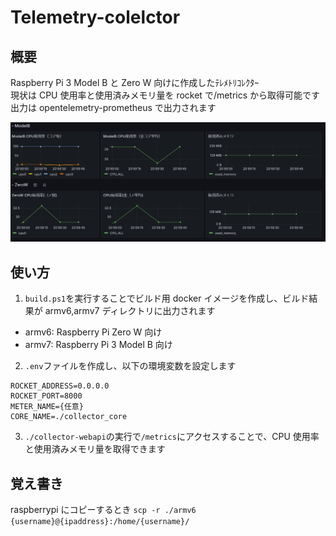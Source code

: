 # Telemetry-colelctor

## 概要

Raspberry Pi 3 Model B と Zero W 向けに作成したﾃﾚﾒﾄﾘｺﾚｸﾀｰ  
現状は CPU 使用率と使用済みメモリ量を rocket で/metrics から取得可能です  
出力は opentelemetry-prometheus で出力されます  

![Grafana](image.png)  

## 使い方

1. `build.ps1`を実行することでビルド用 docker イメージを作成し、ビルド結果が armv6,armv7 ディレクトリに出力されます

- armv6: Raspberry Pi Zero W 向け  
- armv7: Raspberry Pi 3 Model B 向け  

2. `.env`ファイルを作成し、以下の環境変数を設定します

```env
ROCKET_ADDRESS=0.0.0.0
ROCKET_PORT=8000
METER_NAME={任意}
CORE_NAME=./collector_core
```

3. `./collector-webapi`の実行で`/metrics`にアクセスすることで、CPU 使用率と使用済みメモリ量を取得できます

## 覚え書き

raspberrypi にコピーするとき
`scp -r ./armv6 {username}@{ipaddress}:/home/{username}/`
